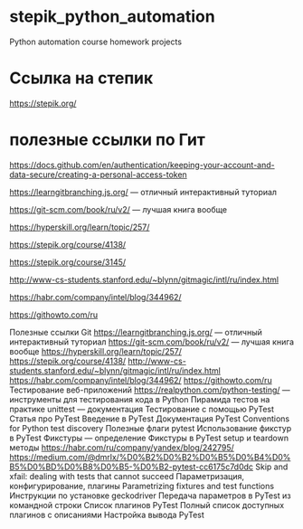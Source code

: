 # stepik_python_automation
Python automation course homework projects

# Ссылка на степик
https://stepik.org/ 


# полезные ссылки по Гит

https://docs.github.com/en/authentication/keeping-your-account-and-data-secure/creating-a-personal-access-token

https://learngitbranching.js.org/ — отличный интерактивный туториал

https://git-scm.com/book/ru/v2/ — лучшая книга вообще 

https://hyperskill.org/learn/topic/257/﻿

https://stepik.org/course/4138/﻿

https://stepik.org/course/3145/

http://www-cs-students.stanford.edu/~blynn/gitmagic/intl/ru/index.html

https://habr.com/company/intel/blog/344962/

https://githowto.com/ru

 

Полезные ссылки
Git
https://learngitbranching.js.org/ — отличный интерактивный туториал
https://git-scm.com/book/ru/v2/ — лучшая книга вообще 
https://hyperskill.org/learn/topic/257/﻿
https://stepik.org/course/4138/﻿
http://www-cs-students.stanford.edu/~blynn/gitmagic/intl/ru/index.html
https://habr.com/company/intel/blog/344962/
https://githowto.com/ru
Тестирование веб-приложений
https://realpython.com/python-testing/ — инструменты для тестирования кода в Python
Пирамида тестов на практике
unittest — документация
Тестирование с помощью PyTest
Статья про PyTest
Введение в PyTest
Документация PyTest
Conventions for Python test discovery
Полезные флаги pytest
Использование фикстур в PyTest
Фикстуры — определение
Фикстуры в PyTest
setup и teardown методы
https://habr.com/ru/company/yandex/blog/242795/
https://medium.com/@dmrlx/%D0%B2%D0%B2%D0%B5%D0%B4%D0%B5%D0%BD%D0%B8%D0%B5-%D0%B2-pytest-cc6175c7d0dc
Skip and xfail: dealing with tests that cannot succeed
Параметризация, конфигурирование, плагины
Parametrizing fixtures and test functions
Инструкции по установке geckodriver
Передача параметров в PyTest из командной строки
Список плагинов PyTest
Полный список доступных плагинов с описаниями
Настройка вывода PyTest